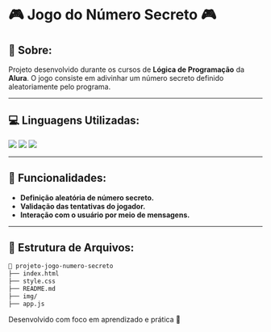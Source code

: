 # 🎮 Jogo do Número Secreto 🎮

## 📝 **Sobre:**
Projeto desenvolvido durante os cursos de **Lógica de Programação** da **Alura**. O jogo consiste em adivinhar um número secreto definido aleatoriamente pelo programa.

---

## 💻 **Linguagens Utilizadas:**
<div>
  <img src="https://img.shields.io/badge/HTML-239120?style=for-the-badge&logo=html5&logoColor=white">
  <img src="https://img.shields.io/badge/CSS-239120?&style=for-the-badge&logo=css3&logoColor=white">
  <img src="https://img.shields.io/badge/JavaScript-F7DF1E?style=for-the-badge&logo=javascript&logoColor=black">
</div>

---

## 🚀 **Funcionalidades:**
- **Definição aleatória de número secreto.**
- **Validação das tentativas do jogador.**
- **Interação com o usuário por meio de mensagens.**

---

## 🧩 **Estrutura de Arquivos:**
```bash
📂 projeto-jogo-numero-secreto
├── index.html
├── style.css
├── README.md
├── img/
├── app.js
```
Desenvolvido com foco em aprendizado e prática 🚀
